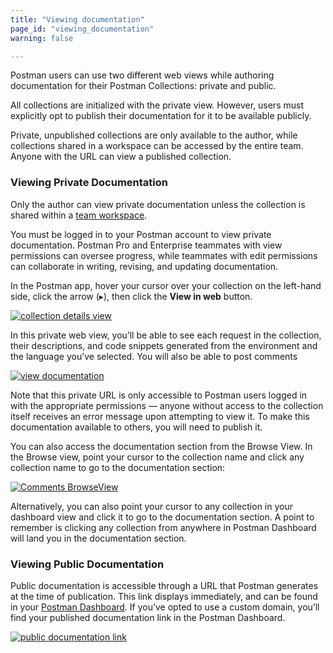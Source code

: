 ```yaml
---
title: "Viewing documentation"
page_id: "viewing_documentation"
warning: false

---
```

Postman users can use two different web views while authoring documentation for their Postman Collections: private and public. 

All collections are initialized with the private view. However, users must explicitly opt to publish their documentation for it to be available publicly. 

Private, unpublished collections are only available to the author, while collections shared in a workspace can be accessed by the entire team. Anyone with the URL can view a published collection.

### Viewing Private Documentation

Only the author can view private documentation unless the collection is shared within a [team workspace](/docs/v6/postman/workspaces/intro_to_workspaces). 

You must be logged in to your Postman account to view private documentation. Postman Pro and Enterprise teammates with view permissions can oversee progress, while teammates with edit permissions can collaborate in writing, revising, and updating documentation. 

In the Postman app, hover your cursor over your collection on the left-hand side, click the arrow (&#9656;), then click the **View in web** button. 


[![collection details view](https://s3.amazonaws.com/postman-static-getpostman-com/postman-docs/WS-docs-private-view.png)](https://s3.amazonaws.com/postman-static-getpostman-com/postman-docs/WS-docs-private-view.png)

In this private web view, you’ll be able to see each request in the collection, their descriptions, and code snippets generated from the environment and the language you’ve selected. You will also be able to post comments 

[![view documentation](https://s3.amazonaws.com/postman-static-getpostman-com/postman-docs/WS-docs-viewing.png)](https://s3.amazonaws.com/postman-static-getpostman-com/postman-docs/WS-docs-viewing.png)

Note that this private URL is only accessible to Postman users logged in with the appropriate permissions — anyone without access to the collection itself receives an error message upon attempting to view it. To make this documentation available to others, you will need to publish it.

You can also access the documentation section from the Browse View. In the Browse view, point your cursor to the collection name and click any collection name to go to the documentation section:

[![Comments BrowseView](https://s3.amazonaws.com/postman-static-getpostman-com/postman-docs/Comments-Browse-View.png)](https://s3.amazonaws.com/postman-static-getpostman-com/postman-docs/Comments-Browse-View.png)


Alternatively, you can also point your cursor to any collection in your dashboard view and click it to go to the documentation section. A point to remember is clicking any collection from anywhere in Postman Dashboard will land you in the documentation section. 


### Viewing Public Documentation

Public documentation is accessible through a URL that Postman generates at the time of publication. This link displays immediately, and can be found in your [Postman Dashboard](https://go.postman.co). If you’ve opted to use a custom domain, you’ll find your published documentation link in the Postman Dashboard.

[![public documentation link](https://s3.amazonaws.com/postman-static-getpostman-com/postman-docs/WS-docs-public-view.png)](https://s3.amazonaws.com/postman-static-getpostman-com/postman-docs/WS-docs-public-view.png)









